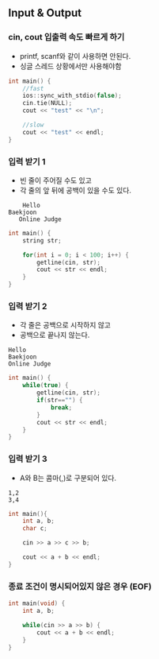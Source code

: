 ## Input & Output

### cin, cout 입출력 속도 빠르게 하기
* printf, scanf와 같이 사용하면 안된다.  
* 싱글 스레드 상황에서만 사용해야함

```c++
int main() {
    //fast
    ios::sync_with_stdio(false);
    cin.tie(NULL);
    cout << "test" << "\n";

    //slow
    cout << "test" << endl;
}
```

### 입력 받기 1
* 빈 줄이 주어질 수도 있고
* 각 줄의 앞 뒤에 공백이 있을 수도 있다.
```
    Hello
Baekjoon     
   Online Judge
```

```c++
int main() {
    string str;

    for(int i = 0; i < 100; i++) {
        getline(cin, str);
        cout << str << endl;
    }
}
```

### 입력 받기 2
* 각 줄은 공백으로 시작하지 않고
* 공백으로 끝나지 않는다.

```
Hello
Baekjoon
Online Judge
```

```c++
int main() {
    while(true) {
        getline(cin, str);
        if(str=="") {
            break;
        }
        cout << str << endl;
    }
}
```

### 입력 받기 3
* A와 B는 콤마(,)로 구분되어 있다.
```
1,2
3,4
```

```c++
int main(){
    int a, b;
    char c;

    cin >> a >> c >> b;

    cout << a + b << endl;
}
```

### 종료 조건이 명시되어있지 않은 경우 (EOF)
```c++
int main(void) {
    int a, b;

    while(cin >> a >> b) {
        cout << a + b << endl;
    }
}
```
